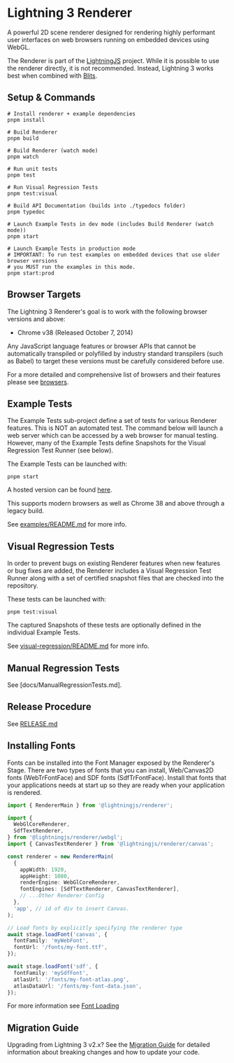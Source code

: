 # Lightning 3 Renderer

A powerful 2D scene renderer designed for rendering highly performant user
interfaces on web browsers running on embedded devices using WebGL.

The Renderer is part of the [LightningJS](https://lightningjs.io) project. While it is possible to use the renderer directly, it is not recommended. Instead, Lightning 3 works best when combined with [Blits](https://lightningjs.io/v3-docs/blits/getting_started/intro.html).

## Setup & Commands

```
# Install renderer + example dependencies
pnpm install

# Build Renderer
pnpm build

# Build Renderer (watch mode)
pnpm watch

# Run unit tests
pnpm test

# Run Visual Regression Tests
pnpm test:visual

# Build API Documentation (builds into ./typedocs folder)
pnpm typedoc

# Launch Example Tests in dev mode (includes Build Renderer (watch mode))
pnpm start

# Launch Example Tests in production mode
# IMPORTANT: To run test examples on embedded devices that use older browser versions
# you MUST run the examples in this mode.
pnpm start:prod
```

## Browser Targets

The Lightning 3 Renderer's goal is to work with the following browser versions and above:

- Chrome v38 (Released October 7, 2014)

Any JavaScript language features or browser APIs that cannot be automatically transpiled or polyfilled by industry standard transpilers (such as Babel) to target these versions must be carefully considered before use.

For a more detailed and comprehensive list of browsers and their features please see [browsers](./BROWSERS.md).

## Example Tests

The Example Tests sub-project define a set of tests for various Renderer
features. This is NOT an automated test. The command below will launch a
web server which can be accessed by a web browser for manual testing. However,
many of the Example Tests define Snapshots for the Visual Regression Test Runner
(see below).

The Example Tests can be launched with:

```
pnpm start
```

A hosted version can be found [here](https://lightning-js.github.io/renderer/).

This supports modern browsers as well as Chrome 38 and above through a legacy build.

See [examples/README.md](./examples/README.md) for more info.

## Visual Regression Tests

In order to prevent bugs on existing Renderer features when new features or bug
fixes are added, the Renderer includes a Visual Regression Test Runner along
with a set of certified snapshot files that are checked into the repository.

These tests can be launched with:

```
pnpm test:visual
```

The captured Snapshots of these tests are optionally defined in the individual
Example Tests.

See [visual-regression/README.md](./visual-regression/README.md) for more info.

## Manual Regression Tests

See [docs/ManualRegressionTests.md].

## Release Procedure

See [RELEASE.md](./RELEASE.md)

## Installing Fonts

Fonts can be installed into the Font Manager exposed by the Renderer's Stage.
There are two types of fonts that you can install, Web/Canvas2D fonts (WebTrFontFace)
and SDF fonts (SdfTrFontFace). Install that fonts that your applications needs
at start up so they are ready when your application is rendered.

```ts
import { RendererMain } from '@lightningjs/renderer';

import {
  WebGlCoreRenderer,
  SdfTextRenderer,
} from '@lightningjs/renderer/webgl';
import { CanvasTextRenderer } from '@lightningjs/renderer/canvas';

const renderer = new RendererMain(
  {
    appWidth: 1920,
    appHeight: 1080,
    renderEngine: WebGlCoreRenderer,
    fontEngines: [SdfTextRenderer, CanvasTextRenderer],
    // ...Other Renderer Config
  },
  'app', // id of div to insert Canvas.
);

// Load fonts by explicitly specifying the renderer type
await stage.loadFont('canvas', {
  fontFamily: 'myWebFont',
  fontUrl: '/fonts/my-font.ttf',
});

await stage.loadFont('sdf', {
  fontFamily: 'mySdfFont',
  atlasUrl: '/fonts/my-font-atlas.png',
  atlasDataUrl: '/fonts/my-font-data.json',
});
```

For more information see [Font Loading](./docs/fontLoading.md)

## Migration Guide

Upgrading from Lightning 3 v2.x? See the [Migration Guide](./docs/migration-2x-to-3.0.md) for detailed information about breaking changes and how to update your code.
